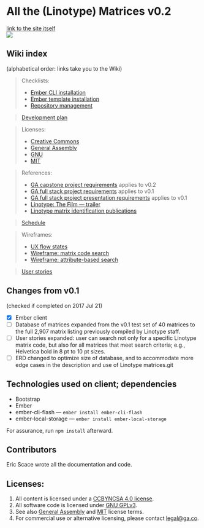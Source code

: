 # All the (Linotype) Matrices v0.2

[link to the site itself](https://ericlscace.github.io/allthemats-ember/)
<br>
![](https://user-images.githubusercontent.com/6785602/28450815-b6063b7c-6db7-11e7-9331-f8052c6bf9b6.png)

## Wiki index
(alphabetical order: links take you to the Wiki)
> Checklists:
> * [Ember CLI installation](https://github.com/EricLScace/allthemats-ember/wiki/cklist-ember-cli-install.md)
> * [Ember template installation](https://github.com/EricLScace/allthemats-ember/wiki/cklist-ember-install)
> * [Repository management](https://github.com/EricLScace/allthemats-ember/wiki/cklist-repo-management)

> [Development plan](https://github.com/EricLScace/allthemats-ember/wiki/schedule.md)

> Licenses:
> * [Creative Commons](https://github.com/EricLScace/allthemats-ember/wiki/license-creative-commons)
> * [General Assembly](https://github.com/EricLScace/allthemats-ember/wiki/license-ga)
> * [GNU](https://github.com/EricLScace/allthemats-ember/wiki/license-gnu)
> * [MIT](https://github.com/EricLScace/allthemats-ember/wiki/license-mit)

> References:
> * [GA capstone project requirements](https://github.com/ga-wdi-boston/capstone-project) applies to v0.2
> * [GA full stack project requirements](https://git.generalassemb.ly/ga-wdi-boston/full-stack-project) applies to v0.1
> * [GA full stack project presentation requirements](https://github.com/ga-wdi-boston/full-stack-project-practice) applies to v0.1
> * [Linotype: The Film — trailer](https://www.youtube.com/watch?v=avDuKuBNuCk)
> * [Linotype matrix identification publications](http://www.circuitousroot.com/artifice/letters/press/compline/typography/matrix/mergenthaler/)

> [Schedule](https://github.com/EricLScace/allthemats-ember/wiki/schedule)

> Wireframes:
> * [UX flow states](https://github.com/EricLScace/allthemats-ember/wiki/ux-flow-v0-2.png)
> * [Wireframe: matrix code search](https://github.com/EricLScace/allthemats-ember/wiki/wireframe-v0-2-1.png)
> * [Wireframe: attribute-based search](https://github.com/EricLScace/allthemats-ember/wiki/wireframe-v0-2-4.png)

> [User stories](https://github.com/EricLScace/allthemats-ember/wiki/user-stories)

## Changes from v0.1
(checked if completed on 2017 Jul 21)
- [x] Ember client
- [ ] Database of matrices expanded from the v0.1 test set of 40 matrices to the full 2,907 matrix listing previously compiled by Linotype staff.
- [ ] User stories expanded: user can search not only for a specific Linotype matrix code, but also for all matrices that meet search criteria; e.g., Helvetica bold in 8 pt to 10 pt sizes.
- [ ] ERD changed to optimize size of database, and to accommodate more edge cases in the description and use of Linotype matrices.git

## Technologies used on client; dependencies
* Bootstrap
* Ember
* ember-cli-flash — `ember install ember-cli-flash`
* ember-local-storage — `ember install ember-local-storage`

For assurance, run `npm install` afterward.

## Contributors
Eric Scace wrote all the documentation and code.

## Licenses:
1. All content is licensed under a [CC­BY­NC­SA 4.0 license](creative-commons).
1. All software code is licensed under [GNU GPLv3](gnu).
2. See also [General Assembly](GA) and [MIT](MIT) license terms.
2. For commercial use or alternative licensing, please contact legal@ga.co.
